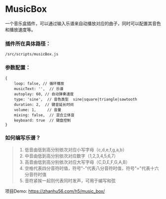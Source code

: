 # MusicBox
一个音乐盒插件，可以通过输入乐谱来自动播放对应的曲子，同时可以配置其音色和播放速度等。

### 插件所在具体路径： 
```
/src/scripts/musicBox.js
```

### 参数配置：
```
{
    loop: false, // 循环播放
    musicText: '',  // 乐谱
    autoplay: 60, // 自动弹奏速度
    type: 'sine',  // 音色类型  sine|square|triangle|sawtooth
    duration: 2,  // 键音延长时间
    volume: 1,     // 音量
    mixing: false,  // 混合立体音
    keyboard: true  // 键盘控制
}
```

### 如何编写乐谱？
>1. 低音由低到高分别依次对应小写字母（c,d,e,f,g,a,b）
>2. 中音由低到高分别依次对应数字（1,2,3,4,5,6,7）
>3. 高音由低到高分别依次对应大写字母（C,D,E,F,G,A,B）
>4. 空格代表四分音符时值，符号"-"代表八分音符时值，符号"="代表十六分音符时值
>5. 音符紧挨一起则代表同时发声，可用于编写和弦

项目Demo: https://zhanhu56.com/h5/music_box/
